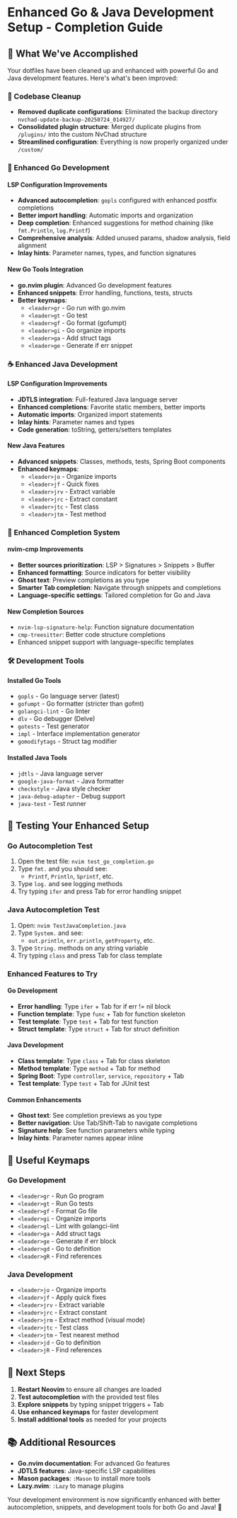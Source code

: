 # Enhanced Go & Java Development Setup - Completion Guide

## 🎉 What We've Accomplished

Your dotfiles have been cleaned up and enhanced with powerful Go and Java development features. Here's what's been improved:

### 🧹 Codebase Cleanup
- **Removed duplicate configurations**: Eliminated the backup directory `nvchad-update-backup-20250724_014927/`
- **Consolidated plugin structure**: Merged duplicate plugins from `/plugins/` into the custom NvChad structure
- **Streamlined configuration**: Everything is now properly organized under `/custom/`

### 🚀 Enhanced Go Development

#### LSP Configuration Improvements
- **Advanced autocompletion**: `gopls` configured with enhanced postfix completions
- **Better import handling**: Automatic imports and organization
- **Deep completion**: Enhanced suggestions for method chaining (like `fmt.Println`, `log.Printf`)
- **Comprehensive analysis**: Added unused params, shadow analysis, field alignment
- **Inlay hints**: Parameter names, types, and function signatures

#### New Go Tools Integration
- **go.nvim plugin**: Advanced Go development features
- **Enhanced snippets**: Error handling, functions, tests, structs
- **Better keymaps**: 
  - `<leader>gr` - Go run with go.nvim
  - `<leader>gt` - Go test 
  - `<leader>gf` - Go format (gofumpt)
  - `<leader>gi` - Go organize imports
  - `<leader>ga` - Add struct tags
  - `<leader>ge` - Generate if err snippet

### ☕ Enhanced Java Development

#### LSP Configuration Improvements
- **JDTLS integration**: Full-featured Java language server
- **Enhanced completions**: Favorite static members, better imports
- **Automatic imports**: Organized import statements
- **Inlay hints**: Parameter names and types
- **Code generation**: toString, getters/setters templates

#### New Java Features
- **Advanced snippets**: Classes, methods, tests, Spring Boot components
- **Enhanced keymaps**:
  - `<leader>jo` - Organize imports
  - `<leader>jf` - Quick fixes
  - `<leader>jrv` - Extract variable
  - `<leader>jrc` - Extract constant
  - `<leader>jtc` - Test class
  - `<leader>jtm` - Test method

### 🔧 Enhanced Completion System

#### nvim-cmp Improvements
- **Better sources prioritization**: LSP > Signatures > Snippets > Buffer
- **Enhanced formatting**: Source indicators for better visibility
- **Ghost text**: Preview completions as you type
- **Smarter Tab completion**: Navigate through snippets and completions
- **Language-specific settings**: Tailored completion for Go and Java

#### New Completion Sources
- `nvim-lsp-signature-help`: Function signature documentation
- `cmp-treesitter`: Better code structure completions
- Enhanced snippet support with language-specific templates

### 🛠 Development Tools

#### Installed Go Tools
- `gopls` - Go language server (latest)
- `gofumpt` - Go formatter (stricter than gofmt)
- `golangci-lint` - Go linter
- `dlv` - Go debugger (Delve)
- `gotests` - Test generator
- `impl` - Interface implementation generator
- `gomodifytags` - Struct tag modifier

#### Installed Java Tools
- `jdtls` - Java language server
- `google-java-format` - Java formatter
- `checkstyle` - Java style checker
- `java-debug-adapter` - Debug support
- `java-test` - Test runner

## 🎯 Testing Your Enhanced Setup

### Go Autocompletion Test
1. Open the test file: `nvim test_go_completion.go`
2. Type `fmt.` and you should see:
   - `Printf`, `Println`, `Sprintf`, etc.
3. Type `log.` and see logging methods
4. Try typing `ifer` and press Tab for error handling snippet

### Java Autocompletion Test
1. Open: `nvim TestJavaCompletion.java`
2. Type `System.` and see:
   - `out.println`, `err.println`, `getProperty`, etc.
3. Type `String.` methods on any string variable
4. Try typing `class` and press Tab for class template

### Enhanced Features to Try

#### Go Development
- **Error handling**: Type `ifer` + Tab for if err != nil block
- **Function template**: Type `func` + Tab for function skeleton
- **Test template**: Type `test` + Tab for test function
- **Struct template**: Type `struct` + Tab for struct definition

#### Java Development
- **Class template**: Type `class` + Tab for class skeleton
- **Method template**: Type `method` + Tab for method
- **Spring Boot**: Type `controller`, `service`, `repository` + Tab
- **Test template**: Type `test` + Tab for JUnit test

#### Common Enhancements
- **Ghost text**: See completion previews as you type
- **Better navigation**: Use Tab/Shift-Tab to navigate completions
- **Signature help**: See function parameters while typing
- **Inlay hints**: Parameter names appear inline

## 🔧 Useful Keymaps

### Go Development
- `<leader>gr` - Run Go program
- `<leader>gt` - Run Go tests  
- `<leader>gf` - Format Go file
- `<leader>gi` - Organize imports
- `<leader>gl` - Lint with golangci-lint
- `<leader>ga` - Add struct tags
- `<leader>ge` - Generate if err block
- `<leader>gd` - Go to definition
- `<leader>gR` - Find references

### Java Development
- `<leader>jo` - Organize imports
- `<leader>jf` - Apply quick fixes
- `<leader>jrv` - Extract variable
- `<leader>jrc` - Extract constant
- `<leader>jrm` - Extract method (visual mode)
- `<leader>jtc` - Test class
- `<leader>jtm` - Test nearest method
- `<leader>jd` - Go to definition
- `<leader>jR` - Find references

## 🚀 Next Steps

1. **Restart Neovim** to ensure all changes are loaded
2. **Test autocompletion** with the provided test files
3. **Explore snippets** by typing snippet triggers + Tab
4. **Use enhanced keymaps** for faster development
5. **Install additional tools** as needed for your projects

## 📚 Additional Resources

- **Go.nvim documentation**: For advanced Go features
- **JDTLS features**: Java-specific LSP capabilities  
- **Mason packages**: `:Mason` to install more tools
- **Lazy.nvim**: `:Lazy` to manage plugins

Your development environment is now significantly enhanced with better autocompletion, snippets, and development tools for both Go and Java! 🎉
